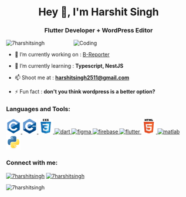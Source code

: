 <h1 align="center">Hey 👋, I'm Harshit Singh</h1>
<h3 align="center">Flutter Developer + WordPress Editor</h3>
<img align="right" alt="Coding" width="320" hieght="240" src="https://s3-us-west-2.amazonaws.com/gifs.yfsmagazine.com/2017+gifs/mobile-app-ui-example.gif">

<p align="left"> <img src="https://komarev.com/ghpvc/?username=7harshitsingh&label=Profile%20views&color=0e75b6&style=flat" alt="7harshitsingh" /> </p>

- 🔭 I’m currently working on : [B-Reporter](https://b-reporter.com/)

- 🌱 I’m currently learning : **Typescript, NestJS**

- 📫 Shoot me at : **harshitsingh2511@gmail.com**

- ⚡ Fun fact : **don't you think wordpress is a better option?**

<h3 align="left">Languages and Tools:</h3>
<p align="left"> <a href="https://www.cprogramming.com/" target="_blank" rel="noreferrer"> <img src="https://raw.githubusercontent.com/devicons/devicon/master/icons/c/c-original.svg" alt="c" width="40" height="40"/> </a> <a href="https://www.w3schools.com/cpp/" target="_blank" rel="noreferrer"> <img src="https://raw.githubusercontent.com/devicons/devicon/master/icons/cplusplus/cplusplus-original.svg" alt="cplusplus" width="40" height="40"/> </a> <a href="https://www.w3schools.com/css/" target="_blank" rel="noreferrer"> <img src="https://raw.githubusercontent.com/devicons/devicon/master/icons/css3/css3-original-wordmark.svg" alt="css3" width="40" height="40"/> </a> <a href="https://dart.dev" target="_blank" rel="noreferrer"> <img src="https://www.vectorlogo.zone/logos/dartlang/dartlang-icon.svg" alt="dart" width="40" height="40"/> </a> <a href="https://www.figma.com/" target="_blank" rel="noreferrer"> <img src="https://www.vectorlogo.zone/logos/figma/figma-icon.svg" alt="figma" width="40" height="40"/> </a> <a href="https://firebase.google.com/" target="_blank" rel="noreferrer"> <img src="https://www.vectorlogo.zone/logos/firebase/firebase-icon.svg" alt="firebase" width="40" height="40"/> </a> <a href="https://flutter.dev" target="_blank" rel="noreferrer"> <img src="https://www.vectorlogo.zone/logos/flutterio/flutterio-icon.svg" alt="flutter" width="40" height="40"/> </a> <a href="https://www.w3.org/html/" target="_blank" rel="noreferrer"> <img src="https://raw.githubusercontent.com/devicons/devicon/master/icons/html5/html5-original-wordmark.svg" alt="html5" width="40" height="40"/> </a> <a href="https://www.mathworks.com/" target="_blank" rel="noreferrer"> <img src="https://upload.wikimedia.org/wikipedia/commons/2/21/Matlab_Logo.png" alt="matlab" width="40" height="40"/> </a> <a href="https://www.python.org" target="_blank" rel="noreferrer"> <img src="https://raw.githubusercontent.com/devicons/devicon/master/icons/python/python-original.svg" alt="python" width="40" height="40"/> </a> </p>

<h3 align="left">Connect with me:</h3>
<p align="left">
<a href="https://twitter.com/7harshitsingh" target="blank"><img align="center" src="https://raw.githubusercontent.com/rahuldkjain/github-profile-readme-generator/master/src/images/icons/Social/twitter.svg" alt="7harshitsingh" height="30" width="40" /></a>
<a href="https://linkedin.com/in/7harshitsingh" target="blank"><img align="center" src="https://raw.githubusercontent.com/rahuldkjain/github-profile-readme-generator/master/src/images/icons/Social/linked-in-alt.svg" alt="7harshitsingh" height="30" width="40" /></a>
</p>

<p><img align="left" src="https://github-readme-stats.vercel.app/api/top-langs?username=7harshitsingh&show_icons=true&theme=dracula&locale=en&layout=compact" alt="7harshitsingh" /></p>
